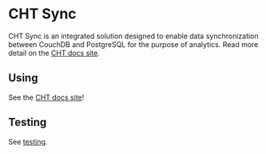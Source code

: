 # CHT Sync

CHT Sync is an integrated solution designed to enable data synchronization between CouchDB and PostgreSQL for the purpose of analytics. Read more detail on the [CHT docs site](https://docs.communityhealthtoolkit.org/core/overview/cht-sync/).

## Using
See the [CHT docs site](https://docs.communityhealthtoolkit.org/apps/guides/data/analytics/setup)!

## Testing
See [testing](TESTING.md).